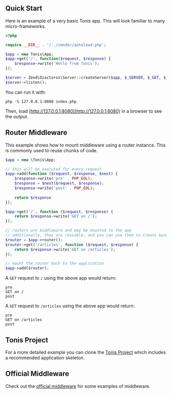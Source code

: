 Quick Start
-----------

Here is an example of a very basic Tonis app. This will look familiar to many micro-frameworks.

```php
<?php

require __DIR__ . '/../vendor/autoload.php';

$app = new Tonis\App;
$app->get('/', function($request, $response) {
    $response->write('Hello from Tonis');
});

$server = Zend\Diactoros\Server::createServer($app, $_SERVER, $_GET, $_POST, $_COOKIE, $_FILES);
$server->listen();
```

You can run it with:

```php -S 127.0.0.1:8080 index.php```

Then, load [http://127.0.0.1:8080](http://127.0.0.1:8080) in a browser to see the output.

Router Middleware
-----------------

This example shows how to mount middleware using a router instance. This is commonly used to reuse chunks of code.

```php
$app = new \Tonis\App;

// this will be executed for every request
$app->add(function ($request, $response, $next) {
    $response->write('pre' . PHP_EOL);
    $response = $next($request, $response);
    $response->write('post' . PHP_EOL);
    
    return $response
});

$app->get('/', function ($request, $response) {
    return $response->write('GET on /');
});

// routers are middleware and may be mounted to the app
// additionally, they are reusable, and you can use them to create bundles/packages/modules
$router = $app->router();
$router->get('/articles', function ($request, $response) {
    return $response->write('GET on /articles');
});

// mount the router back to the application
$app->add($router);
```

A `GET` request to `/` using the above app would return:

```
pre
GET on /
post
```

A `GET` request to `/articles` using the above app would return:
 
```
pre
GET on /articles
post
```

Tonis Project
-------------

For a more detailed example you can clone the [Tonis Project](http://github.com/tonis-io/tonis-project) which 
includes a recommended application skeleton.

Official Middleware
-------------------

Check out the [official middleware](/resources/official-middleware) for some examples of middleware.
